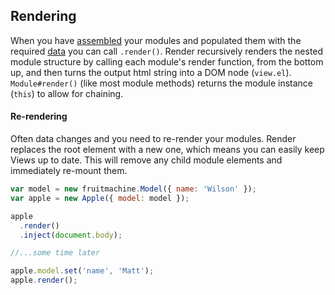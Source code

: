 ## Rendering

When you have [assembled](layout-assembly.md) your modules and populated them with the required [data](module-instantiation.md#options) you can call `.render()`. Render recursively renders the nested module structure by calling each module's render function, from the bottom up, and then turns the output html string into a DOM node (`view.el`). `Module#render()` (like most module methods) returns the module instance (`this`) to allow for chaining.

#### Re-rendering

Often data changes and you need to re-render your modules. Render replaces the root element with a new one, which means you can easily keep Views up to date. This will remove any child module elements and immediately re-mount them.

```js
var model = new fruitmachine.Model({ name: 'Wilson' });
var apple = new Apple({ model: model });

apple
  .render()
  .inject(document.body);

//...some time later

apple.model.set('name', 'Matt');
apple.render();
```
